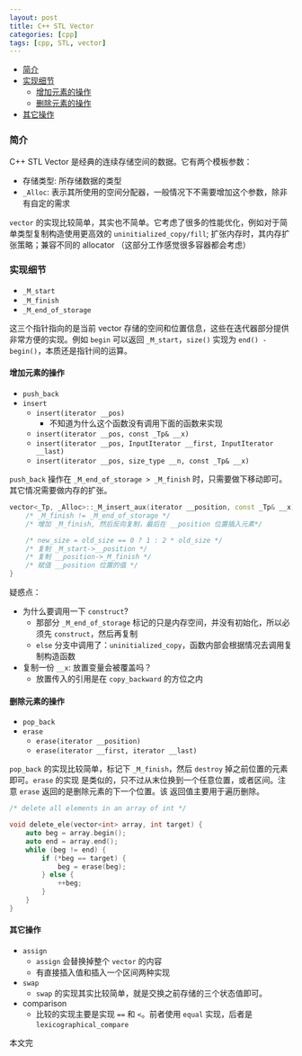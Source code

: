 ```yaml
---
layout: post
title: C++ STL Vector
categories: [cpp]
tags: [cpp, STL, vector]
---
```


+ [简介](#intro)
+ [实现细节](#implementation-details)
  + [增加元素的操作](#add-ele)
  + [删除元素的操作](#del-ele)
+ [其它操作](#other-ops)

<a id="intro"></a>

### 简介

C++ STL Vector 是经典的连续存储空间的数据。它有两个模板参数：

+ 存储类型: 所存储数据的类型
+ `_Alloc`: 表示其所使用的空间分配器，一般情况下不需要增加这个参数，除非有自定的需求

`vector` 的实现比较简单，其实也不简单。它考虑了很多的性能优化，例如对于简单类型复制构造使用更高效的
`uninitialized_copy/fill`; 扩张内存时，其内存扩张策略；兼容不同的 allocator （这部分工作感觉很多容器都会考虑）

<a id="implementation-details"></a>

### 实现细节

+ `_M_start`
+ `_M_finish`
+ `_M_end_of_storage`

这三个指针指向的是当前 vector 存储的空间和位置信息，这些在迭代器部分提供非常方便的实现。例如 `begin`
可以返回 `_M_start`，`size()` 实现为 `end() - begin()`，本质还是指针间的运算。

<a id="add-ele"></a>

#### 增加元素的操作

+ `push_back`
+ `insert`
  + `insert(iterator __pos)`
    + 不知道为什么这个函数没有调用下面的函数来实现
  + `insert(iterator __pos, const _Tp& __x)`
  + `insert(iterator __pos, InputIterator __first, InputIterator __last)`
  + `insert(iterator __pos, size_type __n, const _Tp& __x)`

`push_back` 操作在 `_M_end_of_storage > _M_finish` 时，只需要做下移动即可。其它情况需要做内存的扩张。

```cpp
vector<_Tp, _Alloc>::_M_insert_aux(iterator __position, const _Tp& __x) {
    /* _M_finish != _M_end_of_storage */
    /* 增加 _M_finish, 然后反向复制，最后在 __position 位置插入元素*/

    /* new_size = old_size == 0 ? 1 : 2 * old_size */
    /* 复制 _M_start->__position */
    /* 复制 __position->_M_finish */
    /* 赋值 __position 位置的值 */
}
```

疑惑点：

+ 为什么要调用一下 `construct`?
  + 那部分 `_M_end_of_storage` 标记的只是内存空间，并没有初始化，所以必须先 `construct`，然后再复制
  + `else` 分支中调用了：`uninitialized_copy`，函数内部会根据情况去调用复制构造函数
+ 复制一份 `__x`: 放置变量会被覆盖吗？
  + 放置传入的引用是在 `copy_backward` 的方位之内

<a id="del-ele"></a>

#### 删除元素的操作

+ `pop_back`
+ `erase`
  + `erase(iterator __position)`
  + `erase(iterator __first, iterator __last)`

`pop_back` 的实现比较简单，标记下 `_M_finish`，然后 `destroy` 掉之前位置的元素即可。`erase` 的实现
是类似的，只不过从末位换到一个任意位置，或者区间。注意 `erase` 返回的是删除元素的下一个位置。该
返回值主要用于遍历删除。

```cpp
/* delete all elements in an array of int */

void delete_ele(vector<int> array, int target) {
    auto beg = array.begin();
    auto end = array.end();
    while (beg != end) {
        if (*beg == target) {
            beg = erase(beg);
        } else {
            ++beg;
        }
    }
}
```

<a id="other-ops"></a>

#### 其它操作

+ `assign`
  + `assign` 会替换掉整个 `vector` 的内容
  + 有直接插入值和插入一个区间两种实现
+ `swap`
  + `swap` 的实现其实比较简单，就是交换之前存储的三个状态值即可。
+ comparison
  + 比较的实现主要是实现 `==` 和 `<`。前者使用 `equal` 实现，后者是 `lexicographical_compare`

本文完
